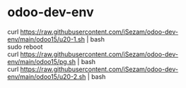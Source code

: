 ﻿# odoo-dev-env

curl https://raw.githubusercontent.com/iSezam/odoo-dev-env/main/odoo15/u20-1.sh | bash  
sudo reboot  
curl https://raw.githubusercontent.com/iSezam/odoo-dev-env/main/odoo15/pg.sh | bash  
curl https://raw.githubusercontent.com/iSezam/odoo-dev-env/main/odoo15/u20-2.sh | bash  

